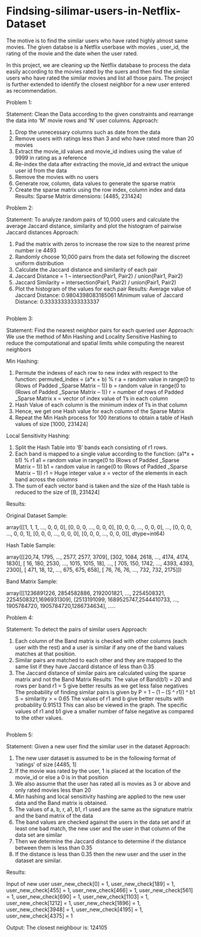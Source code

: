# Findsing-silimar-users-in-Netflix-Dataset

The motive is to find the similar users who have rated highly almost same movies. The given databse is a Netflix userbase with movies , user_id, the rating of the movie and the date when the user rated.   

In this project, we are cleaning up the Netflix database to process the data easily according to the movies rated by the suers and then find the similar users who have rated the similar movies and list all those pairs. The project is further extended to identify the closest neighbor for a new user entered as recommendation.

>>>>
Problem 1:

Statement: Clean the Data according to the given constraints and rearrange the data into ‘M’ movie
rows and ‘N’ user columns.
Approach:
1. Drop the unnecessary columns such as date from the data
2. Remove users with ratings less than 3 and who have rated more than 20 movies
3. Extract the movie_id values and movie_id indixes using the value of 9999 in rating as a reference
4. Re-index the data after extracting the movie_id and extract the unique user id from the data
5. Remove the movies with no users
6. Generate row, column, data values to generate the sparse matrix
7. Create the sparse matrix using the row index, column index and data
Results:
Sparse Matrix dimensions: [4485, 231424]

Problem 2:

Statement: To analyze random pairs of 10,000 users and calculate the average Jaccard distance,
similarity and plot the histogram of pairwise Jaccard distances
Approach:
1. Pad the matrix with zeros to increase the row size to the nearest prime number i:e 4493
2. Randomly choose 10,000 pairs from the data set following the discreet uniform distribution
3. Calculate the Jaccard distance and similarity of each pair
4. Jaccard Distance = 1 – intersection(Pair1, Pair2) / union(Pair1, Pair2)
5. Jaccard Similarity = intersection(Pair1, Pair2) / union(Pair1, Pair2)
6. Plot the histogram of the values for each pair
Results:
Average value of Jaccard Distance: 0.9804398083185061 Minimum value of Jaccard Distance: 0.33333333333333337

<image>
  
Problem 3:

Statement: Find the nearest neighbor pairs for each queried user
Approach:
We use the method of Min Hashing and Locality Sensitive Hashing to reduce the computational and spatial limits while computing the nearest neighbors

Min Hashing:
1. Permute the indexes of each row to new index with respect to the function: permuted_index = (a*x + b) % r
a = random value in range(0 to (Rows of Padded _Sparse Matrix – 1))
b = random value in range(0 to (Rows of Padded _Sparse Matrix – 1))
r = number of rows of Padded _Sparse Matrix
x = vector of index value of 1’s in each column
2. Hash Value of each column is the minimum index of 1’s in that column
3. Hence, we get one Hash value for each column of the Sparse Matrix
4. Repeat the Min Hash process for 100 iterations to obtain a table of Hash values of size
[1000, 231424]

Local Sensitivity Hashing:
1. Split the Hash Table into ‘B’ bands each consisting of r1 rows.
2. Each band is mapped to a single value according to the function:
(a1*x + b1) % r1
a1 = random value in range(0 to (Rows of Padded _Sparse Matrix – 1)) b1 = random value in range(0 to (Rows of Padded _Sparse Matrix – 1)) r1 = Huge integer value
x = vector of the elements in each band across the columns
3. The sum of each vector band is taken and the size of the Hash table is reduced to the size of [B, 231424]

Results:

Original Dataset Sample:

array([[1, 1, 1, ..., 0, 0, 0],
[0, 0, 0, ..., 0, 0, 0], 
[0, 0, 0, ..., 0, 0, 0], 
...,
[0, 0, 0, ..., 0, 0, 1], 
[0, 0, 0, ..., 0, 0, 0], 
[0, 0, 0, ..., 0, 0, 0]],
dtype=int64)
 
Hash Table Sample:
 
 array([[20,74, 1795, ..., 2577, 2577, 3709], 
[302, 1084, 2618, ..., 4174, 4174, 1830],
[ 16, 180, 2530, ..., 1015, 1015, 18],
...,
[ 705, 150, 1742, ..., 4393, 4393, 2300], 
[ 471, 18, 12, ..., 675, 675, 658],
[ 76, 76, 76, ..., 732, 732, 2175]])

Band Matrix Sample: 

array([[1236891226, 2854582886, 2192001821, ..., 2254508321, 2254508321,1696931309], 
[2513191099, 1689525747,2544410733, ..., 1905784720, 1905784720,1286734634],
.....


Problem 4:

Statement: To detect the pairs of similar users Approach:
1. Each column of the Band matrix is checked with other columns (each user with the rest) and a user is similar if any one of the band values matches at that position.
2. Similar pairs are matched to each other and they are mapped to the same list if they have Jaccard distance of less than 0.35
3. The Jaccard distance of similar pairs are calculated using the sparse matrix and not the Band Matrix
Results:
The value of Band(b1) = 20 and rows per band r1 = 5 give better results as we get less false negatives The probability of finding similar pairs is given by
P = 1 – (1 – (S ^ r1)) ^ b1
S = similarity > = 0.65
The values of r1 and b give better results with probability 0.91513
This can also be viewed in the graph. The specific values of r1 and b1 give a smaller number of false negative as compared to the other values.

<image>
  
Problem 5:

Statement: Given a new user find the similar user in the dataset Approach:
1. The new user dataset is assumed to be in the following format of ‘ratings’ of size [4485, 1]
2. If the movie was rated by the user, 1 is placed at the location of the movie_id or else a 0 is in
that position
3. We also assume that the user has rated all is movies as 3 or above and only rated movies less
than 20
4. Min hashing and local sensitivity hashing are applied to the new user data and the Band matrix is obtained.
5. The values of a, b, r, a1, b1, r1 used are the same as the signature matrix and the band matrix of the data
6. The band values are checked against the users in the data set and if at least one bad match, the new user and the user in that column of the data set are similar
7. Then we determine the Jaccard distance to determine if the distance between them is less than 0.35
8. If the distance is less than 0.35 then the new user and the user in the dataset are similar.

Results:

Input of new user
user_new_check[0] = 1, user_new_check[189] = 1, user_new_check[455] = 1, user_new_check[466] = 1, user_new_check[561] = 1, user_new_check[690] = 1, user_new_check[1103] = 1, user_new_check[1212] = 1, user_new_check[1896] = 1, user_new_check[3948] = 1, user_new_check[4195] = 1, user_new_check[4375] = 1

Output:
The closest neighbour is: 124105
